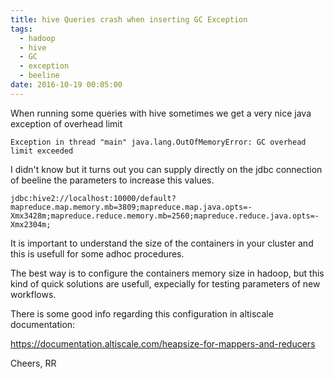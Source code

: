 ```yaml
---
title: hive Queries crash when inserting GC Exception
tags:
  - hadoop
  - hive
  - GC
  - exception
  - beeline
date: 2016-10-19 00:05:00
---
```



When running some queries with hive sometimes we get a very nice java exception of overhead limit

```
Exception in thread "main" java.lang.OutOfMemoryError: GC overhead limit exceeded
```

I didn't know but it turns out you can supply directly on the jdbc connection of beeline the parameters to increase this values.


```
jdbc:hive2://localhost:10000/default?mapreduce.map.memory.mb=3809;mapreduce.map.java.opts=-Xmx3428m;mapreduce.reduce.memory.mb=2560;mapreduce.reduce.java.opts=-Xmx2304m;
```

It is important to understand the size of the containers in your cluster and this is usefull for some adhoc procedures.

The best way is to configure the containers memory size in hadoop, but this kind of quick solutions are usefull, expecially for testing parameters of new workflows.

There is some good info regarding this configuration in altiscale documentation:

https://documentation.altiscale.com/heapsize-for-mappers-and-reducers

Cheers,
RR
